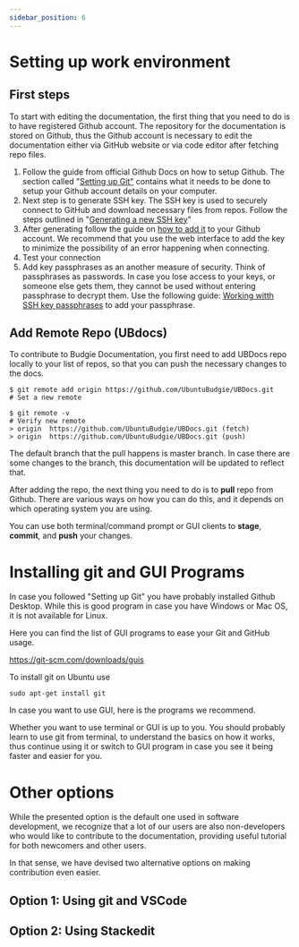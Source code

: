 ```yaml
---
sidebar_position: 6
---
```

# Setting up work environment

## First steps

To start with editing the documentation, the first thing that you need to do is to have registered Github account. The repository for the documentation is stored on Github, thus the Github account is necessary to edit the documentation either via GitHub website or via code editor after fetching repo files.

1. Follow the guide from official Github Docs on how to setup Github. The section called "[Setting up Git&#34;](https://docs.github.com/en/get-started/quickstart/set-up-git "Setting up Git guide") contains what it needs to be done to setup your Github account details on your computer.
2. Next step is to generate SSH key. The SSH key is used to securely connect to GitHub and download necessary files from repos. Follow the steps outlined in "[Generating a new SSH key](https://docs.github.com/en/authentication/connecting-to-github-with-ssh/generating-a-new-ssh-key-and-adding-it-to-the-ssh-agent "Generating SSH key")"
3. After generating follow the guide on [how to add it](https://docs.github.com/en/authentication/connecting-to-github-with-ssh/adding-a-new-ssh-key-to-your-github-account?tool=webui) to your Github account. We recommend that you use the web interface to add the key to minimize the possibility of an error happening when connecting.
4. Test your connection
5. Add key passphrases as an another measure of security. Think of passphrases as passwords. In case you lose access to your keys, or someone else gets them, they cannot be used without entering passphrase to decrypt them.  Use the following guide: [Working witth SSH key passphrases](https://docs.github.com/en/authentication/connecting-to-github-with-ssh/working-with-ssh-key-passphrases "Working with SSH passphrases") to add your passphrase.

## Add Remote Repo (UBdocs)

To contribute to Budgie Documentation, you first need to add UBDocs repo locally to your list of repos, so that you can push the necessary changes to the docs.

```
$ git remote add origin https://github.com/UbuntuBudgie/UBDocs.git
# Set a new remote

$ git remote -v
# Verify new remote
> origin  https://github.com/UbuntuBudgie/UBDocs.git (fetch)
> origin  https://github.com/UbuntuBudgie/UBDocs.git (push)
```

The default branch that the pull happens is master branch. In case there are some changes to the branch, this documentation will be updated to reflect that.

After adding the repo, the next thing you need to do is to **pull**   repo from Github. There are various ways on how you can do this, and it depends on which operating system you are using.

You can use both terminal/command prompt or GUI clients to **stage**, **commit**, and **push** your changes.

# Installing git and GUI Programs

In case you followed "Setting up Git" you have probably installed Github Desktop. While this is good program in case you have Windows or Mac OS, it is not available for Linux.

Here you can find the list of GUI programs to ease your Git and GitHub usage.

https://git-scm.com/downloads/guis

To install git on Ubuntu use

```
sudo apt-get install git
```

In case you want to use GUI, here is the programs we recommend.

Whether you want to use terminal or GUI is up to you. You should probably learn to use git from terminal, to understand the basics on how it works, thus continue using it or switch to GUI program in case you see it being faster and easier for you.

# Other options

While the presented option is the default one used in software development, we recognize that a lot of our users are also non-developers who would like to contribute to the documentation, providing useful tutorial for both newcomers and other users.

In that sense, we have devised two alternative options on making contribution even easier.

## Option 1: Using git and VSCode


## Option 2: Using Stackedit
